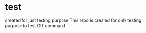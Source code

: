 # test
created for just testing purpose
This repo is created for only testing purpose to test GIT command

